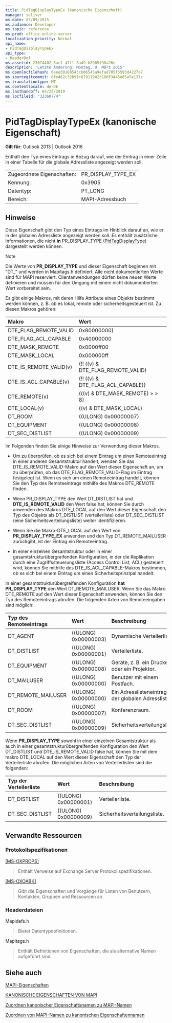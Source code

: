 ```yaml
---
title: PidTagDisplayTypeEx (kanonische Eigenschaft)
manager: soliver
ms.date: 03/09/2015
ms.audience: Developer
ms.topic: reference
ms.prod: office-online-server
localization_priority: Normal
api_name:
- PidTagDisplayTypeEx
api_type:
- HeaderDef
ms.assetid: 23074402-6ac1-47f1-8a49-b8909f98a26e
description: 'Letzte Änderung: Montag, 9. März 2015'
ms.openlocfilehash: 6eea30188543cb06545a9efad705f5593d4227a7
ms.sourcegitcommit: 8fe462c32b91c87911942c188f3445e85a54137c
ms.translationtype: MT
ms.contentlocale: de-DE
ms.lasthandoff: 04/23/2019
ms.locfileid: "32360774"
---
```

# <a name="pidtagdisplaytypeex-canonical-property"></a>PidTagDisplayTypeEx (kanonische Eigenschaft)

  
  
**Gilt für**: Outlook 2013 | Outlook 2016 
  
Enthält den Typ eines Eintrags in Bezug darauf, wie der Eintrag in einer Zeile in einer Tabelle für die globale Adressliste angezeigt werden soll. 
  
|||
|:-----|:-----|
|Zugeordnete Eigenschaften:  <br/> |PR_DISPLAY_TYPE_EX  <br/> |
|Kennung:  <br/> |0x3905  <br/> |
|Datentyp:  <br/> |PT_LONG  <br/> |
|Bereich:  <br/> |MAPI-Adressbuch  <br/> |
   
## <a name="remarks"></a>Hinweise

Diese Eigenschaft gibt den Typ eines Eintrags im Hinblick darauf an, wie er in der globalen Adressliste angezeigt werden soll. Es enthält zusätzliche Informationen, die nicht **in** PR_DISPLAY_TYPE ([PidTagDisplayType](pidtagdisplaytype-canonical-property.md)) dargestellt werden können.
  
> [!NOTE]
> Die Werte von **PR_DISPLAY_TYPE** und dieser Eigenschaft beginnen mit "DT_" und werden in Mapitags.h definiert. Alle nicht dokumentierten Werte sind für MAPI reserviert. Clientanwendungen dürfen keine neuen Werte definieren und müssen für den Umgang mit einem nicht dokumentierten Wert vorbereitet sein. 
  
Es gibt einige Makros, mit deren Hilfe Attribute eines Objekts bestimmt werden können, z. B. ob es lokal, remote oder sicherheitsgesteuert ist. Zu diesen Makros gehören: 
  
|**Makro**|**Wert**|
|:-----|:-----|
|DTE_FLAG_REMOTE_VALID  <br/> |0x80000000)  <br/> |
|DTE_FLAG_ACL_CAPABLE  <br/> |0x40000000  <br/> |
|DTE_MASK_REMOTE  <br/> |0x0000ff00  <br/> |
|DTE_MASK_LOCAL  <br/> |0x000000ff  <br/> |
|DTE_IS_REMOTE_VALID(v)  <br/> |(!! ((v) &amp; DTE_FLAG_REMOTE_VALID)  <br/> |
|DTE_IS_ACL_CAPABLE(v)  <br/> |(!! ((v) &amp; DTE_FLAG_ACL_CAPABLE))  <br/> |
|DTE_REMOTE(v)  <br/> |(((v) &amp; DTE_MASK_REMOTE) \> \> 8)  <br/> |
|DTE_LOCAL(v)  <br/> |((v) &amp; DTE_MASK_LOCAL)  <br/> |
|DT_ROOM  <br/> |((ULONG) 0x00000007)  <br/> |
|DT_EQUIPMENT  <br/> |((ULONG) 0x00000008)  <br/> |
|DT_SEC_DISTLIST  <br/> |((ULONG) 0x00000009)  <br/> |
   
Im Folgenden finden Sie einige Hinweise zur Verwendung dieser Makros. 
  
- Um zu überprüfen, ob es sich bei einem Eintrag um einen Remoteeintrag in einer anderen Gesamtstruktur handelt, wenden Sie das DTE_IS_REMOTE_VALID-Makro auf den Wert dieser Eigenschaft an, um zu überprüfen, ob das DTE_FLAG_REMOTE_VALID-Flag im Eintrag festgelegt ist. Wenn es sich um einen Remoteeintrag handelt, können Sie den Typ des Remoteeintrags mithilfe des Makros DTE_REMOTE finden. 
    
- Wenn PR_DISPLAY_TYPE den Wert DT_DISTLIST hat und **DTE_IS_REMOTE_VALID** den Wert false hat, können Sie durch anwenden des Makros DTE_LOCAL auf den Wert dieser Eigenschaft den Typ des Objekts als DT_DISTLIST (verteilerliste) oder DT_SEC_DISTLIST (eine Sicherheitsverteilungsliste) weiter identifizieren. 
    
- Wenn Sie die Makro-DTE_LOCAL auf den Wert von **PR_DISPLAY_TYPE_EX** anwenden und den Typ DT_REMOTE_MAILUSER zurückgibt, ist der Eintrag ein Remoteeintrag. 
    
- In einer einzelnen Gesamtstruktur oder in einer gesamtstrukturübergreifenden Konfiguration, in der die Replikation durch eine Zugriffssteuerungsliste (Access Control List, ACL) gesteuert wird, können Sie mithilfe des DTE_IS_ACL_CAPABLE-Makros bestimmen, ob es sich bei einem Eintrag um einen Sicherheitsprinzipal handelt.
    
In einer gesamtstrukturübergreifenden Konfiguration **hat PR_DISPLAY_TYPE** den Wert DT_REMOTE_MAILUSER. Wenn Sie das Makro DTE_REMOTE auf den Wert dieser Eigenschaft anwenden, können Sie den Typ des Remoteeintrags abrufen. Die folgenden Arten von Remoteeingaben sind möglich: 
  
|**Typ des Remoteeintrags**|**Wert**|**Beschreibung**|
|:-----|:-----|:-----|
|DT_AGENT  <br/> |((ULONG) 0x00000003)  <br/> |Dynamische Verteilerliste.  <br/> |
|DT_DISTLIST  <br/> |((ULONG) 0x00000001)  <br/> |Verteilerliste.  <br/> |
|DT_EQUIPMENT  <br/> |((ULONG) 0x00000008)  <br/> |Geräte, z. B. ein Drucker oder ein Projektor.  <br/> |
|DT_MAILUSER  <br/> |((ULONG) 0x00000000)  <br/> |Benutzer mit einem Postfach.  <br/> |
|DT_REMOTE_MAILUSER  <br/> |((ULONG) 0x00000000)  <br/> |Ein Adresslisteneintrag in der globalen Adressliste.  <br/> |
|DT_ROOM  <br/> |((ULONG) 0x00000007)  <br/> |Konferenzraum.  <br/> |
|DT_SEC_DISTLIST  <br/> |((ULONG) 0x00000009)  <br/> |Sicherheitsverteilungsliste.  <br/> |
   
Wenn **PR_DISPLAY_TYPE** sowohl in einer einzelnen Gesamtstruktur als auch in einer gesamtstrukturübergreifenden Konfiguration den Wert DT_DISTLIST und DTE_IS_REMOTE_VALID false hat, können Sie mit dem makro DTE_LOCAL auf den Wert dieser Eigenschaft den Typ der Verteilerliste abrufen. Die möglichen Arten von Verteilerlisten sind die folgenden: 
  
|**Typ der Verteilerliste**|**Wert**|**Beschreibung**|
|:-----|:-----|:-----|
|DT_DISTLIST  <br/> |((ULONG) 0x00000001)  <br/> |Verteilerliste.  <br/> |
|DT_SEC_DISTLIST  <br/> |((ULONG) 0x00000009)  <br/> |Sicherheitsverteilungsliste.  <br/> |
   
## <a name="related-resources"></a>Verwandte Ressourcen

### <a name="protocol-specifications"></a>Protokollspezifikationen

[[MS-OXPROPS]](https://msdn.microsoft.com/library/f6ab1613-aefe-447d-a49c-18217230b148%28Office.15%29.aspx)
  
> Enthält Verweise auf Exchange Server Protokollspezifikationen.
    
[[MS-OXOABK]](https://msdn.microsoft.com/library/f4cf9b4c-9232-4506-9e71-2270de217614%28Office.15%29.aspx)
  
> Gibt die Eigenschaften und Vorgänge für Listen von Benutzern, Kontakten, Gruppen und Ressourcen an.
    
### <a name="header-files"></a>Headerdateien

Mapidefs.h
  
> Bietet Datentypdefinitionen.
    
Mapitags.h
  
> Enthält Definitionen von Eigenschaften, die als alternative Namen aufgeführt sind.
    
## <a name="see-also"></a>Siehe auch



[MAPI-Eigenschaften](mapi-properties.md)
  
[KANONISCHE EIGENSCHAFTEN VON MAPI](mapi-canonical-properties.md)
  
[Zuordnen kanonischer Eigenschaftsnamen zu MAPI-Namen](mapping-canonical-property-names-to-mapi-names.md)
  
[Zuordnen von MAPI-Namen zu kanonischen Eigenschaftennamen](mapping-mapi-names-to-canonical-property-names.md)

